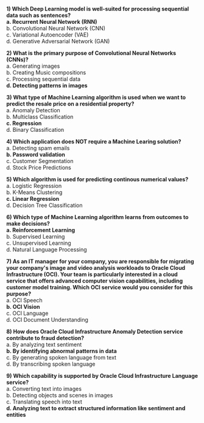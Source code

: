 **1) Which Deep Learning model is well-suited for processing sequential data such as sentences?**  
**a. Recurrent Neural Network (RNN)**  
b. Convolutional Neural Network (CNN)  
c. Variational Autoencoder (VAE)  
d. Generative Adversarial Network (GAN) 

**2) What is the primary purpose of Convolutional Neural Networks (CNNs)?**  
a. Generating images  
b. Creating Music compositions  
c. Processing sequential data  
**d. Detecting patterns in images**  

**3) What type of Machine Learning algorithm is used when we want to predict the resale price on a residential property?**  
a. Anomaly Detection  
b. Multiclass Classification  
**c. Regression**  
d. Binary Classification  

**4) Which application does NOT require a Machine Learing solution?**  
a. Detecting spam emails  
**b. Password validation**  
c. Customer Segmentation  
d. Stock Price Predictions  

**5) Which algorithm is used for predicting continous numerical values?**  
a. Logistic Regression  
b. K-Means Clustering  
**c. Linear Regression**  
d. Decision Tree Classification  

**6) Which type of Machine Learning algorithm learns from outcomes to make decisions?**  
**a. Reinforcement Learning**  
b. Supervised Learning  
c. Unsupervised Learning  
d. Natural Language Processing 

**7) As an IT manager for your company, you are responsible for migrating your company's image and video analysis workloads to Oracle Cloud Infrastructure (OCI). Your team is particularly interested in a cloud service that offers advanced computer vision capabilities, including customer model training. Which OCI service would you consider for this purpose?**  
a. OCI Speech  
**b. OCI Vision**  
c. OCI Language  
d. OCI Document Understanding  

**8) How does Oracle Cloud Infrastructure Anomaly Detection service contribute to fraud detection?**  
a. By analyzing text sentiment  
**b. By identifying abnormal patterns in data**  
c. By generating spoken language from text  
d. By transcribing spoken language  

**9) Which capability is supported by Oracle Cloud Infrastructure Language service?**   
a. Converting text into images  
b. Detecting objects and scenes in images  
c. Translating speech into text  
**d. Analyzing text to extract structured information like sentiment and entities**  